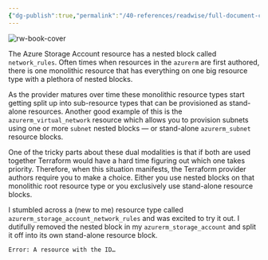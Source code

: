 ```yaml
---
{"dg-publish":true,"permalink":"/40-references/readwise/full-document-contents/breaking-up-is-hard-to-do-from-nested-blocks-to-stand-alone-resources-with-azure-storage-network/","tags":["rw/articles"]}
---
```


![rw-book-cover](https://cdn-images-1.medium.com/proxy/1*TGH72Nnw24QL3iV9IOm4VA.png)

The Azure Storage Account resource has a nested block called `network_rules`. Often times when resources in the `azurerm` are first authored, there is one monolithic resource that has everything on one big resource type with a plethora of nested blocks.

As the provider matures over time these monolithic resource types start getting split up into sub-resource types that can be provisioned as stand-alone resources. Another good example of this is the `azurerm_virtual_network` resource which allows you to provision subnets using one or more `subnet` nested blocks — or stand-alone `azurerm_subnet` resource blocks.

One of the tricky parts about these dual modalities is that if both are used together Terraform would have a hard time figuring out which one takes priority. Therefore, when this situation manifests, the Terraform provider authors require you to make a choice. Either you use nested blocks on that monolithic root resource type or you exclusively use stand-alone resource blocks.

I stumbled across a (new to me) resource type called `azurerm_storage_account_network_rules` and was excited to try it out. I dutifully removed the nested block in my `azurerm_storage_account` and split it off into its own stand-alone resource block.

```
Error: A resource with the ID…
```
